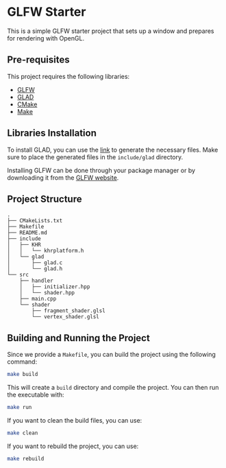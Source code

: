 # GLFW Starter

This is a simple GLFW starter project that sets up a window and prepares for rendering with OpenGL.

## Pre-requisites

This project requires the following libraries:

- [GLFW](https://www.glfw.org/)
- [GLAD](https://glad.dav1d.de/)
- [CMake](https://cmake.org/)
- [Make](https://www.gnu.org/software/make/)

## Libraries Installation

To install GLAD, you can use the [link](https://glad.dav1d.de/#profile=compatibility&language=c&specification=gl&loader=on&api=gl%3D4.6) to generate the necessary files. Make sure to place the generated files in the `include/glad` directory.

Installing GLFW can be done through your package manager or by downloading it from the [GLFW website](https://www.glfw.org/download.html).

## Project Structure

```
.
├── CMakeLists.txt
├── Makefile
├── README.md
├── include
│   ├── KHR
│   │   └── khrplatform.h
│   └── glad
│       ├── glad.c
│       └── glad.h
└── src
    ├── handler
    │   ├── initializer.hpp
    │   └── shader.hpp
    ├── main.cpp
    └── shader
        ├── fragment_shader.glsl
        └── vertex_shader.glsl
```

## Building and Running the Project

Since we provide a `Makefile`, you can build the project using the following command:

```bash
make build
```

This will create a `build` directory and compile the project. You can then run the executable with:

```bash
make run
```

If you want to clean the build files, you can use:

```bash
make clean
```

If you want to rebuild the project, you can use:

```bash
make rebuild
```

